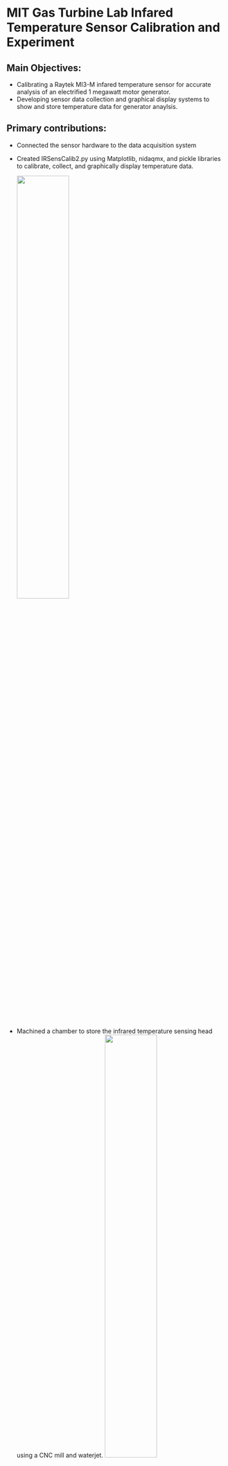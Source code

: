 # **MIT Gas Turbine Lab Infared Temperature Sensor Calibration and Experiment**

## Main Objectives: 
* Calibrating a Raytek MI3-M infared temperature sensor for accurate analysis of an electrified 1 megawatt motor generator.
* Developing sensor data collection and graphical display systems to show and store temperature data for generator anaylsis.
## Primary contributions: ##
* Connected the sensor hardware to the data acquisition system 
* Created IRSensCalib2.py using Matplotlib, nidaqmx, and pickle libraries to calibrate, collect, and graphically display temperature data.

   <image width="50%" src="https://github.com/samkrem/GTL_IR_Temp_Calib/blob/main/images/GUI.png"></image>
* Machined a chamber to store the infrared temperature sensing head using a CNC mill and waterjet.
  <image width="50%" src="https://github.com/samkrem/GTL_IR_Temp_Calib/blob/main/images/Chamber.jpg"></image>
* Calibrated ten sensing heads and ten sensor communication boxes using temperatures ranging from 22°C to 180°C.
* Conducted series of experiments analyzing effect of different ambient temperatures using chamber, heaters, and sensing head.
  <image width="50%" src="https://github.com/samkrem/GTL_IR_Temp_Calib/blob/main/images/GUI.png"></image>
* Presented final results to Gas Turbine Lab
